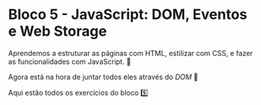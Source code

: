 # Bloco 5 - JavaScript: DOM, Eventos e Web Storage

Aprendemos a estruturar as páginas com HTML, estilizar com CSS, e fazer as funcionalidades com JavaScript. :school:

Agora está na hora de juntar todos eles através do *DOM* :evergreen_tree:

Aqui estão todos os exercícios do bloco :five: